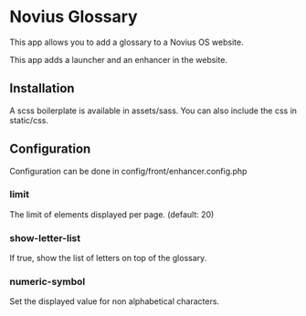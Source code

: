 # Novius Glossary

This app allows you to add a glossary to a Novius OS website.

This app adds a launcher and an enhancer in the website.

## Installation

A scss boilerplate is available in assets/sass. You can also include the css in static/css.

## Configuration

Configuration can be done in config/front/enhancer.config.php


### limit

The limit of elements displayed per page. (default: 20)

### show-letter-list

If true, show the list of letters on top of the glossary.

### numeric-symbol

Set the displayed value for non alphabetical characters.

